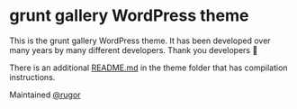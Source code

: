 # grunt gallery WordPress theme

This is the grunt gallery WordPress theme. It has been developed over many years by many different developers. Thank you developers 🤗

There is an additional [README.md](https://github.com/grunt-gallery/grunt-wordpress-theme/blob/main/wp-content/themes/grunt/README.md) in the theme folder that has compilation instructions.

Maintained [@rugor](https://github.com/rugor/)